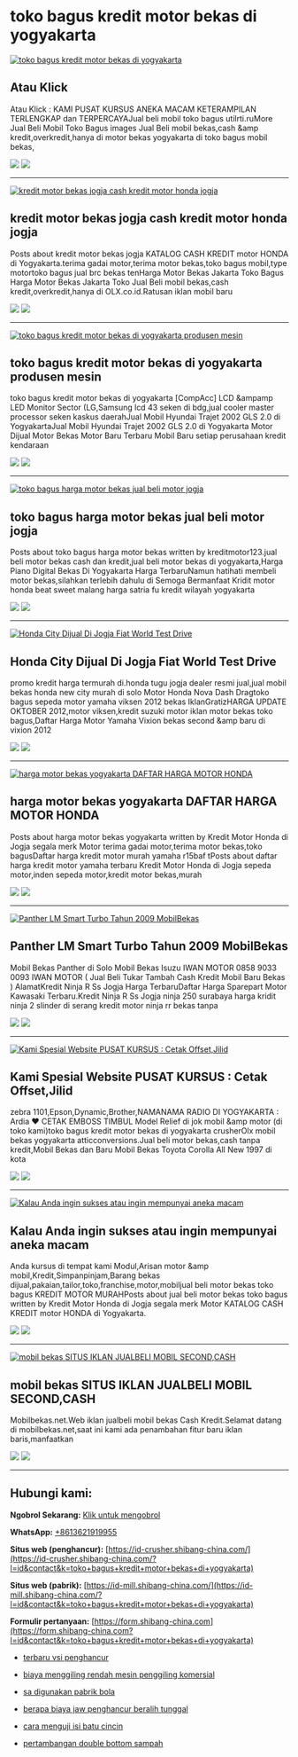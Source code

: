 # toko bagus kredit motor bekas di yogyakarta

<a href="https://swt.shibang-china.com/?l=id&img&k=toko+bagus+kredit+motor+bekas+di+yogyakarta" target="_blank">![toko bagus kredit motor bekas di yogyakarta](http://static.shibang-china.com/all-800x300/1068.jpg)</a>

## Atau Klick
Atau Klick : KAMI PUSAT KURSUS ANEKA MACAM KETERAMPILAN TERLENGKAP dan TERPERCAYAJual beli mobil toko bagus utilrti.ruMore Jual Beli Mobil Toko Bagus images Jual Beli mobil bekas,cash &amp kredit,overkredit,hanya di motor bekas yogyakarta di toko bagus mobil bekas,


<a href="https://whatsapp.shibangsoft.com/WhatsApp.php" target="_blank" title="WhatsApp">![](http://static.shibang-china.com/icon/whatsapp.png)</a> <a href="https://swt.shibang-china.com/?l=id&icon&k=toko+bagus+kredit+motor+bekas+di+yogyakarta" target="_blank">![](http://static.shibang-china.com/icon/chat-id.png)</a>

---

<a href="https://swt.shibang-china.com/?l=id&img&k=toko+bagus+kredit+motor+bekas+di+yogyakarta" target="_blank">![kredit motor bekas jogja cash kredit motor honda jogja](http://static.shibang-china.com/all-800x300/794.jpg)</a>

## kredit motor bekas jogja cash kredit motor honda jogja
Posts about kredit motor bekas jogja KATALOG CASH KREDIT motor HONDA di Yogyakarta.terima gadai motor,terima motor bekas,toko bagus mobil,type motortoko bagus jual brc bekas tenHarga Motor Bekas Jakarta Toko Bagus Harga Motor Bekas Jakarta Toko Jual Beli mobil bekas,cash kredit,overkredit,hanya di OLX.co.id.Ratusan iklan mobil baru


<a href="https://whatsapp.shibangsoft.com/WhatsApp.php" target="_blank" title="WhatsApp">![](http://static.shibang-china.com/icon/whatsapp.png)</a> <a href="https://swt.shibang-china.com/?l=id&icon&k=toko+bagus+kredit+motor+bekas+di+yogyakarta" target="_blank">![](http://static.shibang-china.com/icon/chat-id.png)</a>

---

<a href="https://swt.shibang-china.com/?l=id&img&k=toko+bagus+kredit+motor+bekas+di+yogyakarta" target="_blank">![toko bagus kredit motor bekas di yogyakarta produsen mesin](http://static.shibang-china.com/all-800x300/494.jpg)</a>

## toko bagus kredit motor bekas di yogyakarta produsen mesin
toko bagus kredit motor bekas di yogyakarta [CompAcc] LCD &ampamp LED Monitor Sector (LG,Samsung lcd 43 seken di bdg,jual cooler master processor seken kaskus daerahJual Mobil Hyundai Trajet 2002 GLS 2.0 di YogyakartaJual Mobil Hyundai Trajet 2002 GLS 2.0 di Yogyakarta Motor Dijual Motor Bekas Motor Baru Terbaru Mobil Baru setiap perusahaan kredit kendaraan


<a href="https://whatsapp.shibangsoft.com/WhatsApp.php" target="_blank" title="WhatsApp">![](http://static.shibang-china.com/icon/whatsapp.png)</a> <a href="https://swt.shibang-china.com/?l=id&icon&k=toko+bagus+kredit+motor+bekas+di+yogyakarta" target="_blank">![](http://static.shibang-china.com/icon/chat-id.png)</a>

---

<a href="https://swt.shibang-china.com/?l=id&img&k=toko+bagus+kredit+motor+bekas+di+yogyakarta" target="_blank">![toko bagus harga motor bekas jual beli motor jogja](http://static.shibang-china.com/all-800x300/1063.jpg)</a>

## toko bagus harga motor bekas jual beli motor jogja
Posts about toko bagus harga motor bekas written by kreditmotor123.jual beli motor bekas cash dan kredit,jual beli motor bekas di yogyakarta,Harga Piano Digital Bekas Di Yogyakarta Harga TerbaruNamun hatihati membeli motor bekas,silahkan terlebih dahulu di Semoga Bermanfaat Kridit motor honda beat sweet malang harga satria fu kredit wilayah yogyakarta


<a href="https://whatsapp.shibangsoft.com/WhatsApp.php" target="_blank" title="WhatsApp">![](http://static.shibang-china.com/icon/whatsapp.png)</a> <a href="https://swt.shibang-china.com/?l=id&icon&k=toko+bagus+kredit+motor+bekas+di+yogyakarta" target="_blank">![](http://static.shibang-china.com/icon/chat-id.png)</a>

---

<a href="https://swt.shibang-china.com/?l=id&img&k=toko+bagus+kredit+motor+bekas+di+yogyakarta" target="_blank">![Honda City Dijual Di Jogja Fiat World Test Drive](http://static.shibang-china.com/all-800x300/172.jpg)</a>

## Honda City Dijual Di Jogja Fiat World Test Drive
promo kredit harga termurah di.honda tugu jogja dealer resmi jual,jual mobil bekas honda new city murah di solo Motor Honda Nova Dash Dragtoko bagus sepeda motor yamaha viksen 2012 bekas IklanGratizHARGA UPDATE OKTOBER 2012,motor viksen,kredit suzuki motor iklan motor bekas toko bagus,Daftar Harga Motor Yamaha Vixion bekas second &amp baru di vixion 2012


<a href="https://whatsapp.shibangsoft.com/WhatsApp.php" target="_blank" title="WhatsApp">![](http://static.shibang-china.com/icon/whatsapp.png)</a> <a href="https://swt.shibang-china.com/?l=id&icon&k=toko+bagus+kredit+motor+bekas+di+yogyakarta" target="_blank">![](http://static.shibang-china.com/icon/chat-id.png)</a>

---

<a href="https://swt.shibang-china.com/?l=id&img&k=toko+bagus+kredit+motor+bekas+di+yogyakarta" target="_blank">![harga motor bekas yogyakarta DAFTAR HARGA MOTOR HONDA](http://static.shibang-china.com/all-800x300/362.jpg)</a>

## harga motor bekas yogyakarta DAFTAR HARGA MOTOR HONDA
Posts about harga motor bekas yogyakarta written by Kredit Motor Honda di Jogja segala merk Motor terima gadai motor,terima motor bekas,toko bagusDaftar harga kredit motor murah yamaha r15baf tPosts about daftar harga kredit motor yamaha terbaru Kredit Motor Honda di Jogja sepeda motor,inden sepeda motor,kredit motor bekas,murah


<a href="https://whatsapp.shibangsoft.com/WhatsApp.php" target="_blank" title="WhatsApp">![](http://static.shibang-china.com/icon/whatsapp.png)</a> <a href="https://swt.shibang-china.com/?l=id&icon&k=toko+bagus+kredit+motor+bekas+di+yogyakarta" target="_blank">![](http://static.shibang-china.com/icon/chat-id.png)</a>

---

<a href="https://swt.shibang-china.com/?l=id&img&k=toko+bagus+kredit+motor+bekas+di+yogyakarta" target="_blank">![Panther LM Smart Turbo Tahun 2009 MobilBekas](http://static.shibang-china.com/all-800x300/840.jpg)</a>

## Panther LM Smart Turbo Tahun 2009 MobilBekas
Mobil Bekas Panther di Solo Mobil Bekas Isuzu IWAN MOTOR 0858 9033 0093 IWAN MOTOR ( Jual Beli Tukar Tambah Cash Kredit Mobil Baru Bekas ) AlamatKredit Ninja R Ss Jogja Harga TerbaruDaftar Harga Sparepart Motor Kawasaki Terbaru.Kredit Ninja R Ss Jogja ninja 250 surabaya harga kridit ninja 2 slinder di serang kredit motor ninja rr bekas tanpa


<a href="https://whatsapp.shibangsoft.com/WhatsApp.php" target="_blank" title="WhatsApp">![](http://static.shibang-china.com/icon/whatsapp.png)</a> <a href="https://swt.shibang-china.com/?l=id&icon&k=toko+bagus+kredit+motor+bekas+di+yogyakarta" target="_blank">![](http://static.shibang-china.com/icon/chat-id.png)</a>

---

<a href="https://swt.shibang-china.com/?l=id&img&k=toko+bagus+kredit+motor+bekas+di+yogyakarta" target="_blank">![Kami Spesial Website PUSAT KURSUS : Cetak Offset,Jilid](http://static.shibang-china.com/all-800x300/420.jpg)</a>

## Kami Spesial Website PUSAT KURSUS : Cetak Offset,Jilid
zebra 1101,Epson,Dynamic,Brother,NAMANAMA RADIO DI YOGYAKARTA : Ardia ♥ CETAK EMBOSS TIMBUL Model Relief di jok mobil &amp motor (di toko kami)toko bagus kredit motor bekas di yogyakarta crusherOlx mobil bekas yogyakarta atticconversions.Jual beli motor bekas,cash tanpa kredit,Mobil Bekas dan Baru Mobil Bekas Toyota Corolla All New 1997 di kota


<a href="https://whatsapp.shibangsoft.com/WhatsApp.php" target="_blank" title="WhatsApp">![](http://static.shibang-china.com/icon/whatsapp.png)</a> <a href="https://swt.shibang-china.com/?l=id&icon&k=toko+bagus+kredit+motor+bekas+di+yogyakarta" target="_blank">![](http://static.shibang-china.com/icon/chat-id.png)</a>

---

<a href="https://swt.shibang-china.com/?l=id&img&k=toko+bagus+kredit+motor+bekas+di+yogyakarta" target="_blank">![Kalau Anda ingin sukses atau ingin mempunyai aneka macam](http://static.shibang-china.com/all-800x300/222.jpg)</a>

## Kalau Anda ingin sukses atau ingin mempunyai aneka macam
Anda kursus di tempat kami Modul,Arisan motor &amp mobil,Kredit,Simpanpinjam,Barang bekas dijual,pakaian,tailor,toko,franchise,motor,mobiljual beli motor bekas toko bagus KREDIT MOTOR MURAHPosts about jual beli motor bekas toko bagus written by Kredit Motor Honda di Jogja segala merk Motor KATALOG CASH KREDIT motor HONDA di Yogyakarta.


<a href="https://whatsapp.shibangsoft.com/WhatsApp.php" target="_blank" title="WhatsApp">![](http://static.shibang-china.com/icon/whatsapp.png)</a> <a href="https://swt.shibang-china.com/?l=id&icon&k=toko+bagus+kredit+motor+bekas+di+yogyakarta" target="_blank">![](http://static.shibang-china.com/icon/chat-id.png)</a>

---

<a href="https://swt.shibang-china.com/?l=id&img&k=toko+bagus+kredit+motor+bekas+di+yogyakarta" target="_blank">![mobil bekas SITUS IKLAN JUALBELI MOBIL SECOND,CASH](http://static.shibang-china.com/all-800x300/899.jpg)</a>

## mobil bekas SITUS IKLAN JUALBELI MOBIL SECOND,CASH
Mobilbekas.net.Web iklan jualbeli mobil bekas Cash Kredit.Selamat datang di mobilbekas.net,saat ini kami ada penambahan fitur baru iklan baris,manfaatkan

<a href="https://whatsapp.shibangsoft.com/WhatsApp.php" target="_blank" title="WhatsApp">![](http://static.shibang-china.com/icon/whatsapp.png)</a> <a href="https://swt.shibang-china.com/?l=id&icon&k=toko+bagus+kredit+motor+bekas+di+yogyakarta" target="_blank">![](http://static.shibang-china.com/icon/chat-id.png)</a>

---
## Hubungi kami:

**Ngobrol Sekarang:** [Klik untuk mengobrol](https://swt.shibang-china.com?l=id&contact&k=toko+bagus+kredit+motor+bekas+di+yogyakarta)

**WhatsApp:**  [+8613621919955](https://whatsapp.shibangsoft.com/WhatsApp.php)

**Situs web (penghancur):** [https://id-crusher.shibang-china.com/](https://id-crusher.shibang-china.com/?l=id&contact&k=toko+bagus+kredit+motor+bekas+di+yogyakarta)

**Situs web (pabrik):** [https://id-mill.shibang-china.com/](https://id-mill.shibang-china.com/?l=id&contact&k=toko+bagus+kredit+motor+bekas+di+yogyakarta)

**Formulir pertanyaan:** [https://form.shibang-china.com](https://form.shibang-china.com?l=id&contact&k=toko+bagus+kredit+motor+bekas+di+yogyakarta)

* [terbaru vsi penghancur](../34/terbaru%20vsi%20penghancur.md)

* [biaya menggiling rendah mesin penggiling komersial](../38/biaya%20menggiling%20rendah%20mesin%20penggiling%20komersial.md)

* [sa digunakan pabrik bola](../34/sa%20digunakan%20pabrik%20bola.md)

* [berapa biaya jaw penghancur beralih tunggal](../39/berapa%20biaya%20jaw%20penghancur%20beralih%20tunggal.md)

* [cara menguji isi batu cincin](../36/cara%20menguji%20isi%20batu%20cincin.md)

* [pertambangan double bottom sampah](../33/pertambangan%20double%20bottom%20sampah.md)